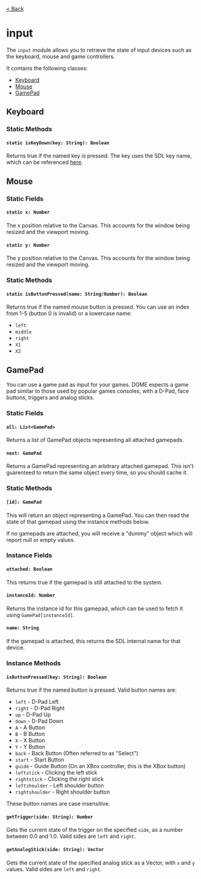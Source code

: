 [< Back](.)

input
================

The `input` module allows you to retrieve the state of input devices such as the keyboard, mouse and game controllers.

It contains the following classes:

* [Keyboard](#keyboard)
* [Mouse](#mouse)
* [GamePad](#gamepad)

## Keyboard

### Static Methods

#### `static isKeyDown(key: String): Boolean`
Returns true if the named key is pressed. The key uses the SDL key name, which can be referenced [here](https://wiki.libsdl.org/SDL_Keycode).

## Mouse

### Static Fields

#### `static x: Number`
The x position relative to the Canvas. This accounts for the window being resized and the viewport moving.

#### `static y: Number`
The y position relative to the Canvas. This accounts for the window being resized and the viewport moving.

### Static Methods

#### `static isButtonPressed(name: String/Number): Boolean`
Returns true if the named mouse button is pressed. 
You can use an index from 1-5 (button 0 is invalid) or a lowercase name:
* `left`
* `middle`
* `right`
* `X1`
* `X2`

## GamePad

You can use a game pad as input for your games. DOME expects a game pad similar to those used by popular games consoles, with a D-Pad, face buttons, triggers and analog sticks.

### Static Fields

#### `all: List<GamePad>`
Returns a list of GamePad objects representing all attached gamepads.

#### `next: GamePad`
Returns a GamePad representing an arbitrary attached gamepad. This isn't guarenteed to return the same object every time, so you should cache it.

### Static Methods

#### `[id]: GamePad`
This will return an object representing a GamePad. You can then read the state of that gamepad using the instance methods below.

If no gamepads are attached, you will receive a "dummy" object which will report null or empty values.

### Instance Fields
#### `attached: Boolean`
This returns true if the gamepad is still attached to the system.
#### `instanceId: Number`
Returns the instance id for this gamepad, which can be used to fetch it using `GamePad[instanceId]`.
#### `name: String`
If the gamepad is attached, this returns the SDL internal name for that device.

### Instance Methods

#### `isButtonPressed(key: String): Boolean`
Returns true if the named button is pressed. Valid button names are:
 * `left` - D-Pad Left
 * `right` - D-Pad Right
 * `up` - D-Pad Up
 * `down` - D-Pad Down
 * `A` - A Button
 * `B` - B Button
 * `X` - X Button
 * `Y` - Y Button
 * `back` - Back Button (Often referred to as "Select")
 * `start` - Start Button
 * `guide` - Guide Button (On an XBox controller, this is the XBox button)
 * `leftstick` - Clicking the left stick
 * `rightstick` - Clicking the right stick
 * `leftshoulder` - Left shoulder button
 * `rightshoulder` - Right shoulder button

These button names are case insensitive.

#### `getTrigger(side: String): Number`
Gets the current state of the trigger on the specified `side`, as a number between 0.0 and 1.0.
Valid sides are `left` and `right`.

#### `getAnalogStick(side: String): Vector`
Gets the current state of the specified analog stick as a Vector, with `x` and `y` values. 
Valid sides are `left` and `right`.


